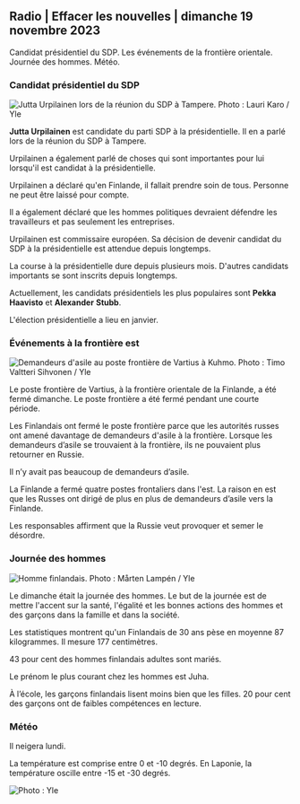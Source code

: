 ## Radio \| Effacer les nouvelles \| dimanche 19 novembre 2023

Candidat présidentiel du SDP. Les événements de la frontière orientale. Journée des hommes. Météo.

### Candidat présidentiel du SDP

![Jutta Urpilainen lors de la réunion du SDP à Tampere. Photo : Lauri Karo / Yle](https://images.cdn.yle.fi/image/upload/c_crop,h_3078,w_5472,x_0,y_536/ar_1.7777777777777777,c_fill,g_faces,h_675,w_1200/dpr_1.0/q_auto:eco/f_auto/fl_lossy/v1700390392/39-12029436559e5d3e7734)

**Jutta Urpilainen** est candidate du parti SDP à la présidentielle. Il en a parlé lors de la réunion du SDP à Tampere.

Urpilainen a également parlé de choses qui sont importantes pour lui lorsqu'il est candidat à la présidentielle.

Urpilainen a déclaré qu'en Finlande, il fallait prendre soin de tous. Personne ne peut être laissé pour compte.

Il a également déclaré que les hommes politiques devraient défendre les travailleurs et pas seulement les entreprises.

Urpilainen est commissaire européen. Sa décision de devenir candidat du SDP à la présidentielle est attendue depuis longtemps.

La course à la présidentielle dure depuis plusieurs mois. D'autres candidats importants se sont inscrits depuis longtemps.

Actuellement, les candidats présidentiels les plus populaires sont **Pekka Haavisto** et **Alexander** **Stubb**.

L'élection présidentielle a lieu en janvier.

### Événements à la frontière est

![Demandeurs d'asile au poste frontière de Vartius à Kuhmo. Photo : Timo Valtteri Sihvonen / Yle](https://images.cdn.yle.fi/image/upload/c_crop,h_2312,w_4110,x_1360,y_535/ar_1.7777777777777777,c_fill,g_faces,h_675,w_1200/dpr_1.0/q_auto:eco/f_auto/fl_lossy/v1700313355/39-12026836558740e2c62a)

Le poste frontière de Vartius, à la frontière orientale de la Finlande, a été fermé dimanche. Le poste frontière a été fermé pendant une courte période.

Les Finlandais ont fermé le poste frontière parce que les autorités russes ont amené davantage de demandeurs d'asile à la frontière. Lorsque les demandeurs d’asile se trouvaient à la frontière, ils ne pouvaient plus retourner en Russie.

Il n’y avait pas beaucoup de demandeurs d’asile.

La Finlande a fermé quatre postes frontaliers dans l'est. La raison en est que les Russes ont dirigé de plus en plus de demandeurs d’asile vers la Finlande.

Les responsables affirment que la Russie veut provoquer et semer le désordre.

### Journée des hommes

![Homme finlandais. Photo : Mårten Lampén / Yle](https://images.cdn.yle.fi/image/upload/c_crop,h_3375,w_6000,x_0,y_164/ar_1.77777777777777777,c_fill,g_faces,h_675,w_1200/dpr_1.0/q_auto:eco/f_auto/fl_lossy/v1700042381/39-1200843655493de62883)

Le dimanche était la journée des hommes. Le but de la journée est de mettre l'accent sur la santé, l'égalité et les bonnes actions des hommes et des garçons dans la famille et dans la société.

Les statistiques montrent qu'un Finlandais de 30 ans pèse en moyenne 87 kilogrammes. Il mesure 177 centimètres.

43 pour cent des hommes finlandais adultes sont mariés.

Le prénom le plus courant chez les hommes est Juha.

À l’école, les garçons finlandais lisent moins bien que les filles. 20 pour cent des garçons ont de faibles compétences en lecture.

### Météo

Il neigera lundi.

La température est comprise entre 0 et -10 degrés. En Laponie, la température oscille entre -15 et -30 degrés.

![ Photo : Yle](https://images.cdn.yle.fi/image/upload/c_crop,h_1080,w_1919,x_0,y_0/ar_1.7777777777777777,c_fill,g_faces,h_675,w_1200/dpr_1.0/q_auto:eco/f_auto/fl_lossy/v1700408413/39-1203034655a2c36dc32d)